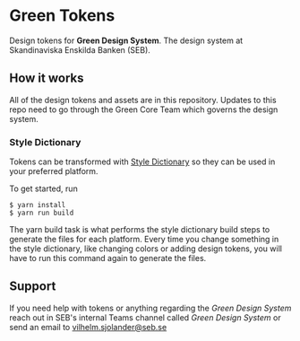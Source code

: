 # Green Tokens

Design tokens for **Green Design System**. The design system at Skandinaviska Enskilda Banken (SEB).

## How it works

All of the design tokens and assets are in this repository. Updates to this repo need to go through the Green Core Team which governs the design system.

### Style Dictionary

Tokens can be transformed with [Style Dictionary](https://amzn.github.io/style-dictionary/) so they can be used in your preferred platform.

To get started, run

```
$ yarn install
$ yarn run build
```

The yarn build task is what performs the style dictionary build steps to generate the files for each platform. Every time you change something in the style dictionary, like changing colors or adding design tokens, you will have to run this command again to generate the files.

## Support

If you need help with tokens or anything regarding the _Green Design System_ reach out in SEB's internal Teams channel called _Green Design System_ or send an email to [vilhelm.sjolander@seb.se](mailto:vilhelm.sjolander@seb.se)
